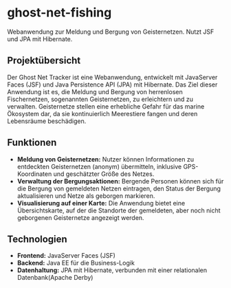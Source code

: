 # ghost-net-fishing
Webanwendung zur Meldung und Bergung von Geisternetzen. Nutzt JSF und JPA mit Hibernate.

## Projektübersicht
Der Ghost Net Tracker ist eine Webanwendung, entwickelt mit JavaServer Faces (JSF) und Java Persistence API (JPA) mit Hibernate. 
Das Ziel dieser Anwendung ist es, die Meldung und Bergung von herrenlosen Fischernetzen, sogenannten Geisternetzen, zu erleichtern und zu verwalten. 
Geisternetze stellen eine erhebliche Gefahr für das marine Ökosystem dar, da sie kontinuierlich Meerestiere fangen und deren Lebensräume beschädigen.

## Funktionen
- **Meldung von Geisternetzen:** Nutzer können Informationen zu entdeckten Geisternetzen (anonym) übermitteln, inklusive GPS-Koordinaten und geschätzter Größe des Netzes.
- **Verwaltung der Bergungsaktionen:** Bergende Personen können sich für die Bergung von gemeldeten Netzen eintragen, den Status der Bergung aktualisieren und Netze als geborgen markieren.
- **Visualisierung auf einer Karte:** Die Anwendung bietet eine Übersichtskarte, auf der die Standorte der gemeldeten, aber noch nicht geborgenen Geisternetze angezeigt werden.

## Technologien
- **Frontend:** JavaServer Faces (JSF)
- **Backend:** Java EE für die Business-Logik
- **Datenhaltung:** JPA mit Hibernate, verbunden mit einer relationalen Datenbank(Apache Derby)
